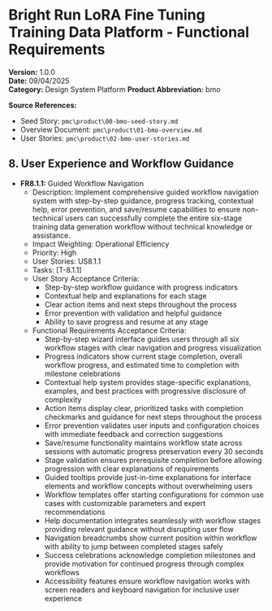 # Bright Run LoRA Fine Tuning Training Data Platform - Functional Requirements
**Version:** 1.0.0  
**Date:** 09/04/2025  
**Category:** Design System Platform
**Product Abbreviation:** bmo

**Source References:**
- Seed Story: `pmc\product\00-bmo-seed-story.md`
- Overview Document: `pmc\product\01-bmo-overview.md`
- User Stories: `pmc\product\02-bmo-user-stories.md`


## 8. User Experience and Workflow Guidance

- **FR8.1.1:** Guided Workflow Navigation
  * Description: Implement comprehensive guided workflow navigation system with step-by-step guidance, progress tracking, contextual help, error prevention, and save/resume capabilities to ensure non-technical users can successfully complete the entire six-stage training data generation workflow without technical knowledge or assistance.
  * Impact Weighting: Operational Efficiency
  * Priority: High
  * User Stories: US8.1.1
  * Tasks: [T-8.1.1]
  * User Story Acceptance Criteria:
    - Step-by-step workflow guidance with progress indicators
    - Contextual help and explanations for each stage
    - Clear action items and next steps throughout the process
    - Error prevention with validation and helpful guidance
    - Ability to save progress and resume at any stage
  * Functional Requirements Acceptance Criteria:
    - Step-by-step wizard interface guides users through all six workflow stages with clear navigation and progress visualization
    - Progress indicators show current stage completion, overall workflow progress, and estimated time to completion with milestone celebrations
    - Contextual help system provides stage-specific explanations, examples, and best practices with progressive disclosure of complexity
    - Action items display clear, prioritized tasks with completion checkmarks and guidance for next steps throughout the process
    - Error prevention validates user inputs and configuration choices with immediate feedback and correction suggestions
    - Save/resume functionality maintains workflow state across sessions with automatic progress preservation every 30 seconds
    - Stage validation ensures prerequisite completion before allowing progression with clear explanations of requirements
    - Guided tooltips provide just-in-time explanations for interface elements and workflow concepts without overwhelming users
    - Workflow templates offer starting configurations for common use cases with customizable parameters and expert recommendations
    - Help documentation integrates seamlessly with workflow stages providing relevant guidance without disrupting user flow
    - Navigation breadcrumbs show current position within workflow with ability to jump between completed stages safely
    - Success celebrations acknowledge completion milestones and provide motivation for continued progress through complex workflows
    - Accessibility features ensure workflow navigation works with screen readers and keyboard navigation for inclusive user experience
